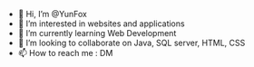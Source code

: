 - 👋 Hi, I’m @YunFox
- 👀 I’m interested in websites and applications
- 🌱 I’m currently learning Web Development 
- 💞️ I’m looking to collaborate on Java, SQL server, HTML, CSS 
- 📫 How to reach me : DM

<!---
YunFox/YunFox is a ✨ special ✨ repository because its `README.md` (this file) appears on your GitHub profile.
You can click the Preview link to take a look at your changes.
--->
